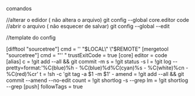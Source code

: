 comandos 

//alterar o edidor ( não altera o arquivo)
git config --global core.editor code
//abrir o arquivo ( não esquecer de salvar)
git config --global --edit


//template do config

[difftool "sourcetree"]
	cmd = '' \"$LOCAL\" \"$REMOTE\"
[mergetool "sourcetree"]
	cmd = "'' "
	trustExitCode = true
[core]
	editor = code	
[alias]
	c = !git add --all && git commit -m
	s = !git status -s
	l = !git log --pretty=format:'%C(blue)%h - %C(blue)%d%C(cyan)%s - %C(white)%cn - %C(red)%cr'
	t = !sh -c 'git tag -a $1 -m $1' -
	amend = !git add --all && git commit --amend --no-edit
	count = !git shortlog -s --grep
	lm = !git shortlog --grep
[push]
	followTags = true
